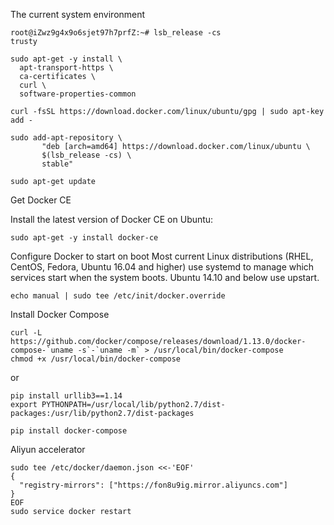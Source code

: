 
The current system environment
```
root@iZwz9g4x9o6sjet97h7prfZ:~# lsb_release -cs
trusty
```

```
sudo apt-get -y install \
  apt-transport-https \
  ca-certificates \
  curl \
  software-properties-common 

curl -fsSL https://download.docker.com/linux/ubuntu/gpg | sudo apt-key add -

sudo add-apt-repository \
       "deb [arch=amd64] https://download.docker.com/linux/ubuntu \
       $(lsb_release -cs) \
       stable"

sudo apt-get update
```

Get Docker CE

Install the latest version of Docker CE on Ubuntu:
```
sudo apt-get -y install docker-ce
```

Configure Docker to start on boot
Most current Linux distributions (RHEL, CentOS, Fedora, Ubuntu 16.04 and higher) use systemd to manage which services start when the system boots. Ubuntu 14.10 and below use upstart.
```
echo manual | sudo tee /etc/init/docker.override
```

Install Docker Compose
```
curl -L https://github.com/docker/compose/releases/download/1.13.0/docker-compose-`uname -s`-`uname -m` > /usr/local/bin/docker-compose
chmod +x /usr/local/bin/docker-compose
```

or

```
pip install urllib3==1.14
export PYTHONPATH=/usr/local/lib/python2.7/dist-packages:/usr/lib/python2.7/dist-packages

pip install docker-compose
```

Aliyun accelerator
```
sudo tee /etc/docker/daemon.json <<-'EOF'
{
  "registry-mirrors": ["https://fon8u9ig.mirror.aliyuncs.com"]
}
EOF
sudo service docker restart
```
